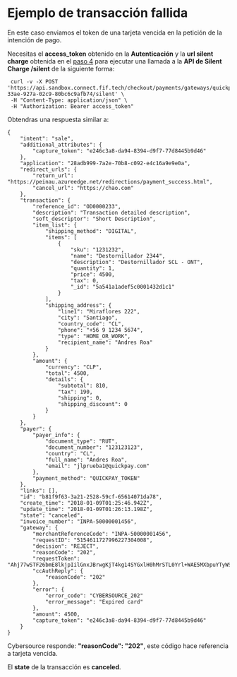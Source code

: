 # Ejemplo de transacción fallida

En este caso enviamos el token de una tarjeta vencida en la petición de la intención de pago.

Necesitas el **access_token** obtenido en la **Autenticación** y la **url silent charge** obtenida en el [paso 4](intencion-de-pago.md) para ejecutar una llamada a la **API de Silent Charge /silent** de la siguiente forma:

```
 curl -v -X POST 'https://api.sandbox.connect.fif.tech/checkout/payments/gateways/quickpay/token/25c30852-33ae-927a-02c9-80bc6c9afb74/silent' \
 -H "Content-Type: application/json" \
 -H "Authorization: Bearer access_token"
```
Obtendras una respuesta similar a:

```
{
    "intent": "sale",
    "additional_attributes": {
        "capture_token": "e246c3a8-da94-8394-d9f7-77d8445b9d46"
    },
    "application": "28adb999-7a2e-70b8-c092-e4c16a9e9e0a",
    "redirect_urls": {
        "return_url": "https://peinau.azureedge.net/redirections/payment_success.html",
        "cancel_url": "https://chao.com"
    },
    "transaction": {
        "reference_id": "OD0000233",
        "description": "Transaction detailed description",
        "soft_descriptor": "Short Description",
        "item_list": {
            "shipping_method": "DIGITAL",
            "items": [
                {
                    "sku": "1231232",
                    "name": "Destornillador 2344",
                    "description": "Destornillador SCL - ONT",
                    "quantity": 1,
                    "price": 4500,
                    "tax": 0,
                    "_id": "5a541a1adef5c0001432d1c1"
                }
            ],
            "shipping_address": {
                "line1": "Miraflores 222",
                "city": "Santiago",
                "country_code": "CL",
                "phone": "+56 9 1234 5674",
                "type": "HOME_OR_WORK",
                "recipient_name": "Andres Roa"
            }
        },
        "amount": {
            "currency": "CLP",
            "total": 4500,
            "details": {
                "subtotal": 810,
                "tax": 190,
                "shipping": 0,
                "shipping_discount": 0
            }
        }
    },
    "payer": {
        "payer_info": {
            "document_type": "RUT",
            "document_number": "123123123",
            "country": "CL",
            "full_name": "Andres Roa",
            "email": "jlprueba1@quickpay.com"
        },
        "payment_method": "QUICKPAY_TOKEN"
    },
    "links": [],
    "id": "b81f9f63-3a21-2528-59cf-65614071da78",
    "create_time": "2018-01-09T01:25:46.942Z",
    "update_time": "2018-01-09T01:26:13.198Z",
    "state": "canceled",
    "invoice_number": "INPA-50000001456",
    "gateway": {
        "merchantReferenceCode": "INPA-50000001456",
        "requestID": "5154611727996227304008",
        "decision": "REJECT",
        "reasonCode": "202",
        "requestToken": "Ahj77wSTF26bmE8lkjpIilGnxJBrwgKjT4kg14SYGxlH0hMrSTL0Yrl+WAE5MXbpuYTyWSOkgAAAywvw",
        "ccAuthReply": {
            "reasonCode": "202"
        },
        "error": {
            "error_code": "CYBERSOURCE_202"
            "error_message": "Expired card"
        },
        "amount": 4500,
        "capture_token": "e246c3a8-da94-8394-d9f7-77d8445b9d46"
    }
}
```
Cybersource responde: **"reasonCode": "202"**, este código hace referencia a tarjeta vencida.

El **state** de la transacción es **canceled**.
